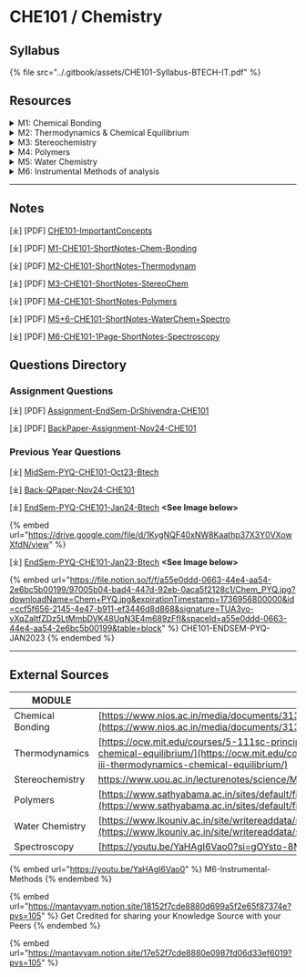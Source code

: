 # CHE101 / Chemistry

## Syllabus

{% file src="../.gitbook/assets/CHE101-Syllabus-BTECH-IT.pdf" %}

## Resources

<details>

<summary>M1: Chemical Bonding</summary>

\[⤓] - [Lecture - CHE101 - Module 1](https://drive.google.com/file/d/1ud_fk76Vv7ck9WOW08Y7WRZmkIDp_3Qr/view?usp=drive_link)

</details>

<details>

<summary>M2: Thermodynamics &#x26; Chemical Equilibrium</summary>

\[⤓] -[ Lecture - CHE101 - Module 2](https://drive.google.com/file/d/1uD4mcDSetOypae4S0ozeNuBiJoYPx3jc/view?usp=drive_link)

</details>

<details>

<summary>M3: Stereochemistry</summary>

\[⤓] -[ Lecture - CHE101 - Module 3](https://drive.google.com/file/d/1MrAXfjue5q-DGCmSa1hGL9ImSPe9FfHZ/view?usp=drive_link)

</details>

<details>

<summary>M4: Polymers</summary>

\[⤓] - [Lecture - CHE101 - Module 4](https://drive.google.com/file/d/1AXPKNxQo7Z2OB8pHF7AtFm9BgqVI1zy5/view?usp=drive_link)

</details>

<details>

<summary>M5: Water Chemistry</summary>

\[⤓] - [Lecture - CHE101 - Module 5](https://drive.google.com/file/d/1U41L0iqglp1yqoM3gF5Mpz7JB3_aQTs6/view?usp=drive_link)

</details>

<details>

<summary>M6: Instrumental Methods of analysis</summary>

\[⤓] - [L1- CHE101 - Module 6](https://drive.google.com/file/d/1_Has133txS3KhYqOAL2IwdmpArvXLV_3/view?usp=drive_link)

\[⤓] - [L2 - CHE101 - Module 6](https://drive.google.com/file/d/1aMaHZ9Y1ON4Qz7pmmYvlMHoxBvw_fIFc/view?usp=drive_link)

\[⤓] -[ L3 - CHE101 - Module 6](https://drive.google.com/file/d/1M29KLG8ARXNSYt-QHLUCNlUd8l7hp-IX/view?usp=drive_link)

\[ ▶︎ ] - [Spectroscopy Techniques: IR/UV/NMR](https://youtu.be/YaHAgI6Vao0?si=gOYsto-8MmnQEeZe)

</details>

***

## Notes

\[⤓] \[PDF] [CHE101-ImportantConcepts](https://drive.google.com/file/d/1kSFLZZQVW9XlzTM3PaO53VQ4TLXlvSr3/view?usp=drive_link)

\[⤓] \[PDF] [M1-CHE101-ShortNotes-Chem-Bonding](https://drive.google.com/file/d/1St9sjwgBc4Nw1GBQa66TGNfm2MKpSwQB/view?usp=drive_link)

\[⤓] \[PDF] [M2-CHE101-ShortNotes-Thermodynam](https://drive.google.com/file/d/1Z2AR3ZHrvifDW655luXnzATIT7KBVjH2/view?usp=drive_link)

\[⤓] \[PDF] [M3-CHE101-ShortNotes-StereoChem](https://drive.google.com/file/d/1Ujk3SqhW49sY6aZKnMqjFqNRucDK5OY0/view?usp=drive_link)

\[⤓] \[PDF] [M4-CHE101-ShortNotes-Polymers](https://drive.google.com/file/d/1uJOl6M_2ScP3ICvCVHdxrJP7Rw5QhEu7/view?usp=drive_link)

\[⤓] \[PDF] [M5+6-CHE101-ShortNotes-WaterChem+Spectro](https://drive.google.com/file/d/1IgcRMEAJexFUQjnTwY-g23JQVyp_gX9s/view?usp=drive_link)

\[⤓] \[PDF] [M6-CHE101-1Page-ShortNotes-Spectroscopy](https://drive.google.com/file/d/1szrfLK7t2WCAsbjbmREi2lHNdSy7R1wE/view?usp=drive_link)

## Questions Directory

### Assignment Questions

\[⤓] \[PDF] [Assignment-EndSem-DrShivendra-CHE101](https://drive.google.com/file/d/1y-xKGEWA8gYxcKD9fNIeKuohxTYEvj9h/view?usp=drive_link)

\[⤓] \[PDF] [BackPaper-Assignment-Nov24-CHE101](https://drive.google.com/file/d/1FP5DLmogl1GtV78NnXZpoOh1shqKwWmW/view?usp=drive_link)

### Previous Year Questions

\[⤓] [MidSem-PYQ-CHE101-Oct23-Btech](https://drive.google.com/file/d/1K6IJw-AKF7U2BxNUBqoVT9AFZ1wgci-Q/view?usp=drive_link)

\[⤓] [Back-QPaper-Nov24-CHE101](https://drive.google.com/file/d/13_mslOhgFzRmCMahSb1E5voMK7KsWtbA/view?usp=drive_link)

\[⤓] [EndSem-PYQ-CHE101-Jan24-Btech](https://drive.google.com/file/d/1KygNQF40xNW8Kaathp37X3Y0VXowXfdN/view?usp=drive_link) **\<See Image below>**

{% embed url="https://drive.google.com/file/d/1KygNQF40xNW8Kaathp37X3Y0VXowXfdN/view" %}

\[⤓] [EndSem-PYQ-CHE101-Jan23-Btech](https://drive.google.com/file/d/1EEjQ9WBKbXe_XA5IEFZuqGFoEIrBtP-4/view?usp=drive_link) **\<See Image below>**

{% embed url="https://file.notion.so/f/f/a55e0ddd-0663-44e4-aa54-2e6bc5b00199/97005b04-bad4-447d-92eb-0aca5f2128c1/Chem_PYQ.jpg?downloadName=Chem+PYQ.jpg&expirationTimestamp=1736956800000&id=ccf5f656-2145-4e47-b911-ef3446d8d868&signature=TUA3vo-vXqZaItfZDz5LtMmbDVK48UqN3E4m689zFfI&spaceId=a55e0ddd-0663-44e4-aa54-2e6bc5b00199&table=block" %}
CHE101-ENDSEM-PYQ-JAN2023
{% endembed %}

***

## External Sources

| MODULE           | URL                                                                                                                                                                                                                                                                  |
| ---------------- | -------------------------------------------------------------------------------------------------------------------------------------------------------------------------------------------------------------------------------------------------------------------- |
| Chemical Bonding | [https://www.nios.ac.in/media/documents/313courseE/L5.pdf](https://www.nios.ac.in/media/documents/313courseE/L5.pdf)                                                                                                                                                 |
| Thermodynamics   | [https://ocw.mit.edu/courses/5-111sc-principles-of-chemical-science-fall-2014/pages/unit-iii-thermodynamics-chemical-equilibrium/](https://ocw.mit.edu/courses/5-111sc-principles-of-chemical-science-fall-2014/pages/unit-iii-thermodynamics-chemical-equilibrium/) |
| Stereochemistry  | [https://www.uou.ac.in/lecturenotes/science/MSCCH-17/CHEMISTRY%20LN%201%20STERIOCHEMISTRY.pdf ](https://www.uou.ac.in/lecturenotes/science/MSCCH-17/CHEMISTRY%20LN%201%20STERIOCHEMISTRY.pdf)                                                                        |
| Polymers         | [https://www.sathyabama.ac.in/sites/default/files/course-material/2020-10/UNIT-5\_3.pdf](https://www.sathyabama.ac.in/sites/default/files/course-material/2020-10/UNIT-5_3.pdf)                                                                                      |
| Water Chemistry  | [https://www.lkouniv.ac.in/site/writereaddata/siteContent/202003241126075319ranvijay\_engg\_water\_technology.pdf](https://www.lkouniv.ac.in/site/writereaddata/siteContent/202003241126075319ranvijay_engg_water_technology.pdf)                                    |
| Spectroscopy     | [https://youtu.be/YaHAgI6Vao0?si=gOYsto-8MmnQEeZe](https://youtu.be/YaHAgI6Vao0?si=gOYsto-8MmnQEeZe)                                                                                                                                                                 |

{% embed url="https://youtu.be/YaHAgI6Vao0" %}
M6-Instrumental-Methods
{% endembed %}

{% embed url="https://mantavyam.notion.site/18152f7cde8880d699a5f2e65f87374e?pvs=105" %}
Get Credited for sharing your Knowledge Source with your Peers
{% endembed %}

{% embed url="https://mantavyam.notion.site/17e52f7cde8880e0987fd06d33ef6019?pvs=105" %}
